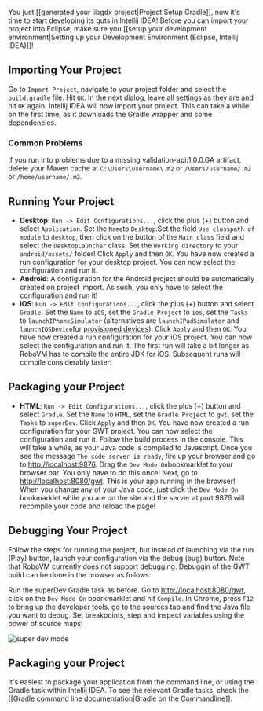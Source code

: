 You just [[generated your libgdx project|Project Setup Gradle]], now it's time to start developing its guts in Intellij IDEA! Before you can import your project into Eclipse, make sure you [[setup your development environment|Setting up your Development Environment (Eclipse, Intellij IDEA)]]!

## Importing Your Project
Go to `Import Project`, navigate to your project folder and select the `build.gradle` file. Hit `OK`. In the next dialog, leave all settings as they are and hit `OK` again. Intellij IDEA will now import your project. This can take a while on the first time, as it downloads the Gradle wrapper and some dependencies.

### Common Problems
If you run into problems due to a missing validation-api:1.0.0.GA artifact, delete your Maven cache at `C:\Users\username\.m2` or `/Users/username/.m2` or `/home/username/.m2`.

## Running Your Project

  * **Desktop**: `Run -> Edit Configurations...`, click the plus (+) button and select `Application`. Set the `Name`to `Desktop`.Set the field `Use classpath of module` to `desktop`, then click on the button of the `Main class` field and select the `DesktopLauncher` class. Set the `Working directory` to your `android/assets/` folder! Click `Apply` and then `OK`. You have now created a run configuration for your desktop project. You can now select the configuration and run it.
  * **Android**: A configuration for the Android project should be automatically created on project import. As such, you only have to select the configuration and run it!
  * **iOS**: `Run -> Edit Configurations...`, click the plus (+) button and select `Gradle`. Set the `Name` to `iOS`, set the `Gradle Project` to `ios`, set the `Tasks` to `launchIPhoneSimulator` (alternatives are `launchIPadSimulator` and `launchIOSDevice`for [provisioned devices](https://developer.apple.com/library/ios/documentation/ToolsLanguages/Conceptual/YourFirstAppStoreSubmission/ProvisionYourDevicesforDevelopment/ProvisionYourDevicesforDevelopment.html)). Click `Apply` and then `OK`. You have now created a run configuration for your iOS project. You can now select the configuration and run it. The first run will take a bit longer as RoboVM has to compile the entire JDK for iOS. Subsequent runs will compile considerably faster!
## Packaging your Project
  * **HTML**: `Run -> Edit Configurations...`, click the plus (+) button and select `Gradle`. Set the `Name` to `HTML`, set the `Gradle Project` to `gwt`, set the `Tasks` to `superDev`. Click `Apply` and then `OK`. You have now created a run configuration for your GWT project. You can now select the configuration and run it. Follow the build process in the console. This will take a while, as your Java code is compiled to Javascript. Once you see the message `The code server is ready`, fire up your browser and go to [http://localhost:9876](http://localhost:9876). Drag the `Dev Mode On`bookmarklet to your browser bar. You only have to do this once! Next, go to [http://localhost:8080/gwt](http://localhost:8080/gwt). This is your app running in the browser! When you change any of your Java code, just click the `Dev Mode On` bookmarklet while you are on the site and the server at port 9876 will recompile your code and reload the page!

## Debugging Your Project
Follow the steps for running the project, but instead of launching via the run (Play) button, launch your configuration via the debug (bug) button. Note that RoboVM currently does not support debugging. Debuggin of the GWT build can be done in the browser as follows:

Run the superDev Gradle task as before. Go to [http://localhost:8080/gwt](http://localhost:8080/gwt), click on the `Dev Mode On` boorkmarklet and hit `Compile`. In Chrome, press `F12` to bring up the developer tools, go to the sources tab and find the Java file you want to debug. Set breakpoints, step and inspect variables using the power of source maps!

![super dev mode](http://libgdx.badlogicgames.com/uploads/Screen%20Shot%202014-03-23%20at%2019.11.27-BkaIpjttPQ.png)

## Packaging your Project
It's easiest to package your application from the command line, or using the Gradle task within Intellij IDEA. To see the relevant Gradle tasks, check the [[Gradle command line documentation|Gradle on the Commandline]].